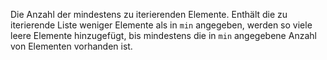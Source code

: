 Die Anzahl der mindestens zu iterierenden Elemente. Enthält die zu iterierende Liste weniger Elemente als in `min` angegeben, werden so viele leere Elemente hinzugefügt, bis mindestens die in `min` angegebene Anzahl von Elementen vorhanden ist.
